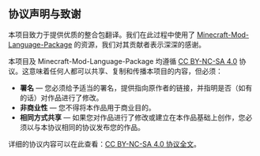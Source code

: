 ## 协议声明与致谢

本项目致力于提供优质的整合包翻译。我们在此过程中使用了 [Minecraft-Mod-Language-Package](https://github.com/CFPAOrg/Minecraft-Mod-Language-Package) 的资源，我们对其贡献者表示深深的感谢。

本项目及 Minecraft-Mod-Language-Package 均遵循 [CC BY-NC-SA 4.0](https://creativecommons.org/licenses/by-nc-sa/4.0/) 协议。这意味着任何人都可以共享、复制和传播本项目的内容，但必须：

- **署名** — 您必须给予适当的署名，提供指向原作者的链接，并指明是否（如有的话）对作品进行了修改。
- **非商业性** — 您不得将本作品用于商业目的。
- **相同方式共享** — 如果您对作品进行了修改或建立在本作品基础上创作，您必须以与本协议相同的协议发布您的作品。

详细的协议内容可以在此查看：[CC BY-NC-SA 4.0 协议全文](LICENSE)。
